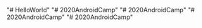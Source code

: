 "# HelloWorld" 
"# 2020AndroidCamp" 
"# 2020AndroidCamp" 
"# 2020AndroidCamp" 
"# 2020AndroidCamp" 
